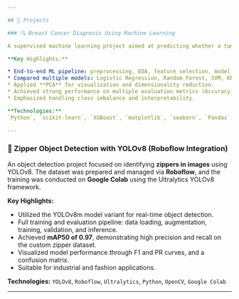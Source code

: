 ```yaml
---

## 📂 Projects

### 🔍 Breast Cancer Diagnosis Using Machine Learning

A supervised machine learning project aimed at predicting whether a tumor is **malignant or benign** using the Breast Cancer Wisconsin Diagnostic Dataset. This project explores several classification algorithms, model tuning strategies, and dimensionality reduction techniques to build a high-performance diagnostic tool.

**Key Highlights:**

* End-to-end ML pipeline: preprocessing, EDA, feature selection, model training, and evaluation.
* Compared multiple models: Logistic Regression, Random Forest, SVM, KNN, XGBoost, and ensembles (Voting Classifier).
* Applied **PCA** for visualization and dimensionality reduction.
* Achieved strong performance on multiple evaluation metrics (Accuracy, F1 Score, ROC AUC).
* Emphasized handling class imbalance and interpretability.

**Technologies:**
`Python`, `scikit-learn`, `XGBoost`, `matplotlib`, `seaborn`, `Pandas`, `NumPy`, `PCA`, `Jupyter`

---
```


### 🧷 Zipper Object Detection with YOLOv8 (Roboflow Integration)

An object detection project focused on identifying **zippers in images** using YOLOv8. The dataset was prepared and managed via **Roboflow**, and the training was conducted on **Google Colab** using the Ultralytics YOLOv8 framework.

**Key Highlights:**

* Utilized the YOLOv8m model variant for real-time object detection.
* Full training and evaluation pipeline: data loading, augmentation, training, validation, and inference.
* Achieved **mAP50 of 0.97**, demonstrating high precision and recall on the custom zipper dataset.
* Visualized model performance through F1 and PR curves, and a confusion matrix.
* Suitable for industrial and fashion applications.

**Technologies:**
`YOLOv8`, `Roboflow`, `Ultralytics`, `Python`, `OpenCV`, `Google Colab`

---